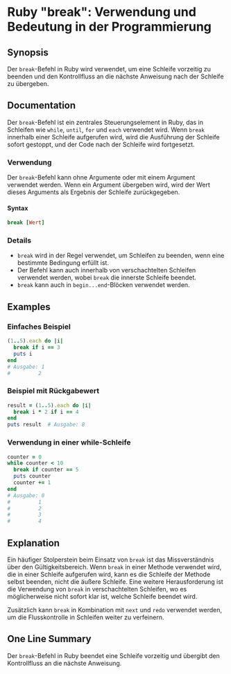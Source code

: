 <!--
Meta Description: # Ruby "break": Verwendung und Bedeutung in der Programmierung ## Synopsis Der `break`-Befehl in Ruby wird verwendet, um eine Schleife vorzeitig zu be...
Meta Keywords: break, der, schleife, wird, die
-->

# Ruby "break": Verwendung und Bedeutung in der Programmierung

## Synopsis
Der `break`-Befehl in Ruby wird verwendet, um eine Schleife vorzeitig zu beenden und den Kontrollfluss an die nächste Anweisung nach der Schleife zu übergeben.

## Documentation
Der `break`-Befehl ist ein zentrales Steuerungselement in Ruby, das in Schleifen wie `while`, `until`, `for` und `each` verwendet wird. Wenn `break` innerhalb einer Schleife aufgerufen wird, wird die Ausführung der Schleife sofort gestoppt, und der Code nach der Schleife wird fortgesetzt.

### Verwendung
Der `break`-Befehl kann ohne Argumente oder mit einem Argument verwendet werden. Wenn ein Argument übergeben wird, wird der Wert dieses Arguments als Ergebnis der Schleife zurückgegeben.

#### Syntax
```ruby
break [Wert]
```

### Details
- `break` wird in der Regel verwendet, um Schleifen zu beenden, wenn eine bestimmte Bedingung erfüllt ist.
- Der Befehl kann auch innerhalb von verschachtelten Schleifen verwendet werden, wobei `break` die innerste Schleife beendet.
- `break` kann auch in `begin...end`-Blöcken verwendet werden.

## Examples
### Einfaches Beispiel
```ruby
(1..5).each do |i|
  break if i == 3
  puts i
end
# Ausgabe: 1
#         2
```

### Beispiel mit Rückgabewert
```ruby
result = (1..5).each do |i|
  break i * 2 if i == 4
end
puts result  # Ausgabe: 8
```

### Verwendung in einer while-Schleife
```ruby
counter = 0
while counter < 10
  break if counter == 5
  puts counter
  counter += 1
end
# Ausgabe: 0
#         1
#         2
#         3
#         4
```

## Explanation
Ein häufiger Stolperstein beim Einsatz von `break` ist das Missverständnis über den Gültigkeitsbereich. Wenn `break` in einer Methode verwendet wird, die in einer Schleife aufgerufen wird, kann es die Schleife der Methode selbst beenden, nicht die äußere Schleife. Eine weitere Herausforderung ist die Verwendung von `break` in verschachtelten Schleifen, wo es möglicherweise nicht sofort klar ist, welche Schleife beendet wird.

Zusätzlich kann `break` in Kombination mit `next` und `redo` verwendet werden, um die Flusskontrolle in Schleifen weiter zu verfeinern.

## One Line Summary
Der `break`-Befehl in Ruby beendet eine Schleife vorzeitig und übergibt den Kontrollfluss an die nächste Anweisung.